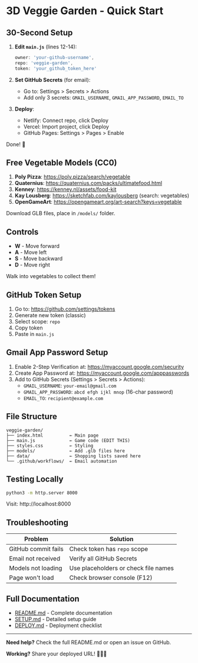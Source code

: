 # 3D Veggie Garden - Quick Start

## 30-Second Setup

1. **Edit `main.js`** (lines 12-14):
   ```javascript
   owner: 'your-github-username',
   repo: 'veggie-garden',
   token: 'your_github_token_here'
   ```

2. **Set GitHub Secrets** (for email):
   - Go to: Settings > Secrets > Actions
   - Add only 3 secrets: `GMAIL_USERNAME`, `GMAIL_APP_PASSWORD`, `EMAIL_TO`

3. **Deploy**:
   - Netlify: Connect repo, click Deploy
   - Vercel: Import project, click Deploy
   - GitHub Pages: Settings > Pages > Enable

Done! 🎉

## Free Vegetable Models (CC0)

1. **Poly Pizza**: https://poly.pizza/search/vegetable
2. **Quaternius**: https://quaternius.com/packs/ultimatefood.html
3. **Kenney**: https://kenney.nl/assets/food-kit
4. **Kay Lousberg**: https://sketchfab.com/kaylousberg (search: vegetables)
5. **OpenGameArt**: https://opengameart.org/art-search?keys=vegetable

Download GLB files, place in `/models/` folder.

## Controls

- **W** - Move forward
- **A** - Move left
- **S** - Move backward
- **D** - Move right

Walk into vegetables to collect them!

## GitHub Token Setup

1. Go to: https://github.com/settings/tokens
2. Generate new token (classic)
3. Select scope: `repo`
4. Copy token
5. Paste in `main.js`

## Gmail App Password Setup

1. Enable 2-Step Verification at: https://myaccount.google.com/security
2. Create App Password at: https://myaccount.google.com/apppasswords
3. Add to GitHub Secrets (Settings > Secrets > Actions):
   - `GMAIL_USERNAME`: `your-email@gmail.com`
   - `GMAIL_APP_PASSWORD`: `abcd efgh ijkl mnop` (16-char password)
   - `EMAIL_TO`: `recipient@example.com`

## File Structure

```
veggie-garden/
├── index.html          ← Main page
├── main.js             ← Game code (EDIT THIS)
├── styles.css          ← Styling
├── models/             ← Add .glb files here
├── data/               ← Shopping lists saved here
└── .github/workflows/  ← Email automation
```

## Testing Locally

```bash
python3 -m http.server 8000
```

Visit: http://localhost:8000

## Troubleshooting

| Problem | Solution |
|---------|----------|
| GitHub commit fails | Check token has `repo` scope |
| Email not received | Verify all GitHub Secrets |
| Models not loading | Use placeholders or check file names |
| Page won't load | Check browser console (F12) |

## Full Documentation

- [README.md](README.md) - Complete documentation
- [SETUP.md](SETUP.md) - Detailed setup guide
- [DEPLOY.md](DEPLOY.md) - Deployment checklist

---

**Need help?** Check the full README.md or open an issue on GitHub.

**Working?** Share your deployed URL! 🌱🥕🍅
